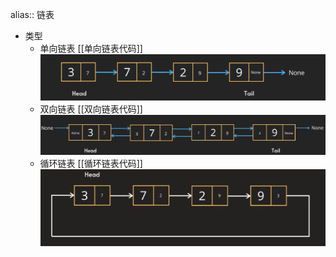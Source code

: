 alias:: 链表

- 类型
	- 单向链表 [[单向链表代码]] 
	  ![image.png](../assets/image_1647517546973_0.png)
	- 双向链表 [[双向链表代码]] 
	  ![image.png](../assets/image_1647517509003_0.png)
	- 循环链表 [[循环链表代码]] 
	  ![image.png](../assets/image_1647520719253_0.png)